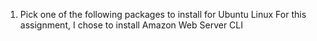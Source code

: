 1. Pick one of the following packages to install for Ubuntu Linux
   For this assignment, I chose to install Amazon Web Server CLI 
